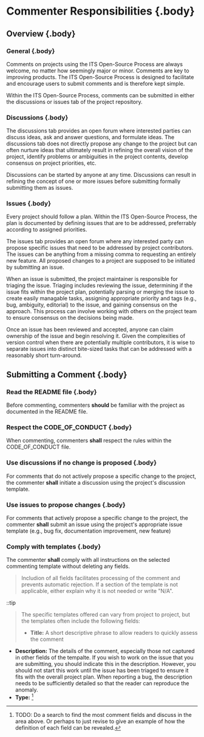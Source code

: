 <style>
body {
  counter-set: section 3; 
}
</style>

# Commenter Responsibilities {.body}

## Overview {.body}

### General {.body}

Comments on projects using the ITS Open-Source Process are always welcome, no matter how seemingly major or minor. Comments are key to improving products. The ITS Open-Source Process is designed to facilitate and encourage users to submit comments and is therefore kept simple. 

Within the ITS Open-Source Process, comments can be submitted in either the discussions or issues tab of the project repository.

### Discussions {.body}

The discussions tab provides an open forum where interested parties can discuss ideas, ask and answer questions, and formulate ideas. The discussions tab does not directly propose any change to the project but can often nurture ideas that ultimately result in refining the overall vision of the project, identify problems or ambiguities in the project contents, develop consensus on project priorities, etc.  

Discussions can be started by anyone at any time. Discussions can result in refining the concept of one or more issues before submitting formally submitting them as issues.

### Issues {.body}

Every project should follow a plan. Within the ITS Open-Source Process, the plan is documented by defining issues that are to be addressed, preferrably according to assigned priorities.

The issues tab provides an open forum where any interested party can propose specific issues that need to be addressed by project contributors.  The issues can be anything from a missing comma to requesting an entirely new feature. All proposed changes to a project are supposed to be initiated by submitting an issue.

When an issue is submitted, the project maintainer is responsible for triaging the issue. Triaging includes reviewing the issue, determining if the issue fits within the project plan, potentially parsing or merging the issue to create easily managable tasks, assigning appropriate priority and tags (e.g., bug, ambiguity, editorial) to the issue, and gaining consensus on the approach. This process can involve working with others on the project team to ensure consensus on the decisions being made. 

Once an issue has been reviewed and accepted, anyone can claim ownership of the issue and begin resolving it. Given the complexities of version control when there are potentially multiple contributors, it is wise to separate issues into distinct bite-sized tasks that can be addressed with a reasonably short turn-around.

## Submitting a Comment {.body}

### Read the README file {.body}
Before commenting, commenters **should** be familiar with the project as documented in the README file.

### Respect the CODE_OF_CONDUCT {.body}
When commenting, commenters **shall** respect the rules within the CODE_OF_CONDUCT file.</p>

### Use discussions if no change is proposed {.body}
For comments that do not actively propose a specific change to the project, the commenter **shall** initiate a discussion using the project's discussion template. 

### Use issues to propose changes {.body}
For comments that actively propose a specific change to the project, the commenter **shall** submit an issue using the project's appropriate issue template (e.g., bug fix, documentation improvement, new feature) 

### Comply with templates {.body}
The commenter **shall** comply with all instructions on the selected commenting template without deleting any fields.

> Includion of all fields facilitates processing of the comment and prevents automatic rejection. If a section of the template is not applicable, either explain why it is not needed or write "N/A". 

::tip
> The specific templates offered can vary from project to project, but the templates often include the following fields:
>
>- **Title:** A short descriptive phrase to allow readers to quickly assess the comment
- **Description:** The details of the comment, especially those not captured in other fields of the tempalte. If you wish to work on the issue that you are submitting, you should indicate this in the description. However, you should not start this work until the issue has been triaged to ensure it fits with the overall project plan. When reporting a bug, the description needs to be sufficiently detailed so that the reader can reproduce the anomaly. 
- **Type:** [^add template fields]


[^add template fields]: TODO: Do a search to find the most comment fields and discuss in the area above. Or perhaps to just revise to give an example of how the definition of each field can be revealed.
